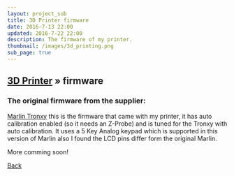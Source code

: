 ```yaml
---
layout: project_sub
title: 3D Printer firmware
date: 2016-7-13 22:00
updated: 2016-7-22 22:00
description: The firmware of my printer.
thumbnail: /images/3d_printing.png
sub_page: true
---
```

## [3D Printer](3d_printer.html) &raquo; firmware

### The original firmware from the supplier:

[Marlin Tronxy](https://github.com/erikkallen/Marlin_tronxy) this is the firmware that came with my printer, it has auto calibration enabled (so it needs an Z-Probe) and is tuned for the Tronxy with auto calibration. It uses a 5 Key Analog keypad which is supported in this version of Marlin also I found the LCD pins differ form the original Marlin.

More comming soon!


[Back](3d_printer.html)
